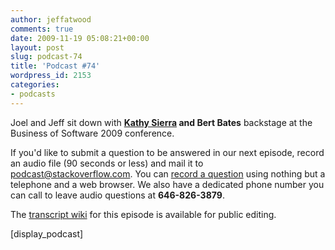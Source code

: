 ```yaml
---
author: jeffatwood
comments: true
date: 2009-11-19 05:08:21+00:00
layout: post
slug: podcast-74
title: 'Podcast #74'
wordpress_id: 2153
categories:
- podcasts
---
```


Joel and Jeff sit down with **[Kathy Sierra](http://en.wikipedia.org/wiki/Kathy_Sierra) and Bert Bates** backstage at the Business of Software 2009 conference.




If you'd like to submit a question to be answered in our next episode, record an audio file (90 seconds or less) and mail it to [podcast@stackoverflow.com](mailto:podcast@stackoverflow.com). You can [record a question](http://blog.stackoverflow.com/index.php/2008/05/recording-podcast-questions-using-your-telephone/) using nothing but a telephone and a web browser. We also have a dedicated phone number you can call to leave audio questions at **646-826-3879**. 




The [transcript wiki](https://stackoverflow.fogbugz.com/default.asp?W29098) for this episode is available for public editing. 


[display_podcast]

